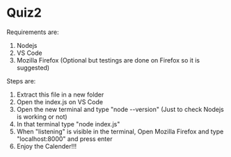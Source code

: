 # Quiz2

Requirements are:
1. Nodejs
2. VS Code
3. Mozilla Firefox (Optional but testings are done on Firefox so it is suggested)

Steps are:
1. Extract this file in a new folder
2. Open the index.js on VS Code
3. Open the new terminal and type "node --version" (Just to check Nodejs is working or not)
4. In that terminal type "node index.js"
5. When "listening" is visible in the terminal, Open Mozilla Firefox and type "localhost:8000" and press enter
6. Enjoy the Calender!!!
